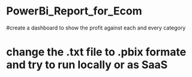 # PowerBi_Report_for_Ecom

#create a dashboard to show the profit against each and every category
# change the .txt file to .pbix formate and try to run locally or as SaaS
